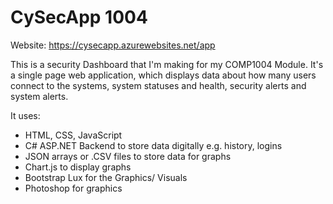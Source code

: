 # CySecApp 1004

Website: https://cysecapp.azurewebsites.net/app

This is a security Dashboard that I'm making for my COMP1004 Module. It's a single page web application, which displays data about how many users connect to the systems, system statuses and health, security alerts and system alerts.

It uses:

* HTML, CSS, JavaScript 
* C# ASP.NET Backend to store data digitally e.g. history, logins
* JSON arrays or .CSV files to store data for graphs
* Chart.js to display graphs
* Bootstrap Lux for the Graphics/ Visuals
* Photoshop for graphics

